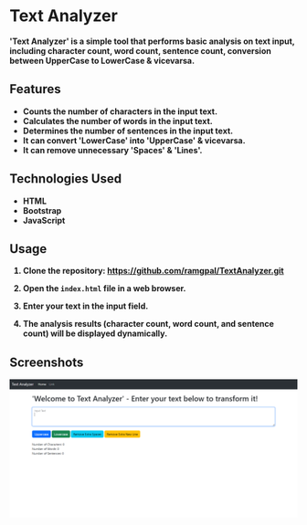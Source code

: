# Text Analyzer

<B>'Text Analyzer'<B> is a simple tool that performs basic analysis on text input, including character count, word count, sentence count, conversion between UpperCase to LowerCase & vicevarsa.

## Features

- Counts the number of characters in the input text.
- Calculates the number of words in the input text.
- Determines the number of sentences in the input text.
- It can convert 'LowerCase' into 'UpperCase' & vicevarsa.
- It can remove unnecessary 'Spaces' & 'Lines'.

## Technologies Used

- HTML
- Bootstrap
- JavaScript

## Usage

1. Clone the repository: https://github.com/ramgpal/TextAnalyzer.git

2. Open the `index.html` file in a web browser.

3. Enter your text in the input field.

4. The analysis results (character count, word count, and sentence count) will be displayed dynamically.

## Screenshots

![Screenshot 1](./TextAnalyzer.png)

